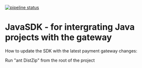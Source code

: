 [![pipeline status](https://git.iteron.org/aux/javasdk/badges/master/pipeline.svg)](https://git.iteron.org/aux/javasdk/-/commits/master)

# JavaSDK - for intergrating Java projects with the gateway

 How to update the SDK with the latest payment gateway changes: 
 
Run "ant DistZip" from the root of the project